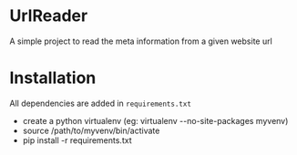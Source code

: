 UrlReader
=========

A simple project to read the meta information from a given website url

Installation
============

All dependencies are added in `requirements.txt`

  * create a python virtualenv (eg: virtualenv --no-site-packages myvenv)
  * source /path/to/myvenv/bin/activate
  * pip install -r requirements.txt
